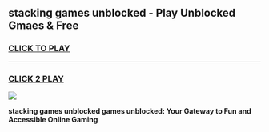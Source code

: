 
## stacking games unblocked - Play Unblocked Gmaes & Free
<h3>
<a href="https://news.freeplayer.one?title=stacking_games_unblocked&ref=23F">CLICK TO PLAY</a></h3>
<hr>

<h3>
<a href="https://news.freeplayer.one?title=stacking_games_unblocked&ref=23F">CLICK 2 PLAY</a>
  
</h3>

<a href="https://news.freeplayer.one?title=stacking_games_unblocked&ref=23F/"><img src="https://clearcache.store/games.png"></a>


**stacking games unblocked games unblocked: Your Gateway to Fun and Accessible Online Gaming**
